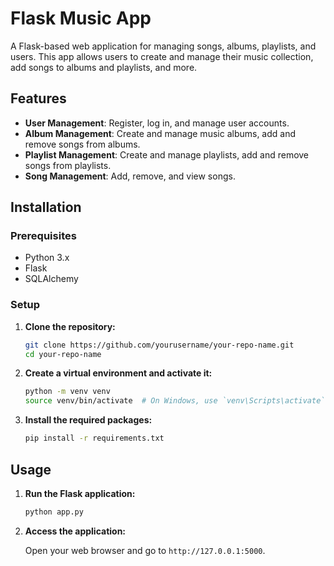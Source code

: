 # Flask Music App

A Flask-based web application for managing songs, albums, playlists, and users. This app allows users to create and manage their music collection, add songs to albums and playlists, and more.

## Features

- **User Management**: Register, log in, and manage user accounts.
- **Album Management**: Create and manage music albums, add and remove songs from albums.
- **Playlist Management**: Create and manage playlists, add and remove songs from playlists.
- **Song Management**: Add, remove, and view songs.

## Installation

### Prerequisites

- Python 3.x
- Flask
- SQLAlchemy

### Setup

1. **Clone the repository:**

    ```bash
    git clone https://github.com/yourusername/your-repo-name.git
    cd your-repo-name
    ```

2. **Create a virtual environment and activate it:**

    ```bash
    python -m venv venv
    source venv/bin/activate  # On Windows, use `venv\Scripts\activate`
    ```

3. **Install the required packages:**

    ```bash
    pip install -r requirements.txt
    ```


## Usage

1. **Run the Flask application:**

    ```bash
   python app.py
    ```

2. **Access the application:**

    Open your web browser and go to `http://127.0.0.1:5000`.


